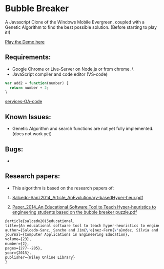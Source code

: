 Bubble Breaker
==============

A Javascript Clone of the Windows Mobile Evergreen, coupled with a Genetic Algorithm to find the best possible solution. (Before starting to play it!)

[Play the Demo here](http://blog.ginader.de/dev/bubble-breaker/index.php)


## Requirements:

* Google Chrome or Live-Server on Node.js or from chrome. \
* JavaScript compiler and code editor (VS-code)

```js
var add2 = function(number) {
  return number + 2;
}
```


[services-GA-code](https://github.com/Qutadah/hyperheuristics-evolutionary-algorithms)


## Known Issues:
* Genetic Algorithm and search functions are not yet fully implemented. (does not work yet)


## Bugs:
-

## Research papers:
* This algorithm is based on the research papers of:
1. [Salcedo-Sanz2014_Article_AnEvolutionary-basedHyper-heur.pdf](https://github.com/Qutadah/bubble-breaker-with-genetic-algorithm-low-level-heuristics/files/8042061/Salcedo-Sanz2014_Article_AnEvolutionary-basedHyper-heur.pdf)

2. [Paper_2014_An Educational Software Tool to Teach Hyper-heuristics to engineering students based on the bubble breaker puzzle.pdf](https://github.com/Qutadah/bubble-breaker-with-genetic-algorithm-low-level-heuristics/files/8042062/Paper_2014_An.Educational.Software.Tool.to.Teach.Hyper-heuristics.to.engineering.students.based.on.the.bubble.breaker.puzzle.pdf)
  
  ```tex
  @article{salcedo2015educational,
  title={An educational software tool to teach hyper-heuristics to engineering students based on the bubble breaker puzzle},
  author={Salcedo-Sanz, Sancho and Jim{\'e}nez-Fern{\'a}ndez, Silvia and Mat{\'\i}as-Rom{\'a}n, JM and Portilla-Figueras, Jos{\'e} Antonio},
  journal={Computer Applications in Engineering Education},
  volume={23},
  number={2},
  pages={277--285},
  year={2015},
  publisher={Wiley Online Library}
  }
  ```
  
  
